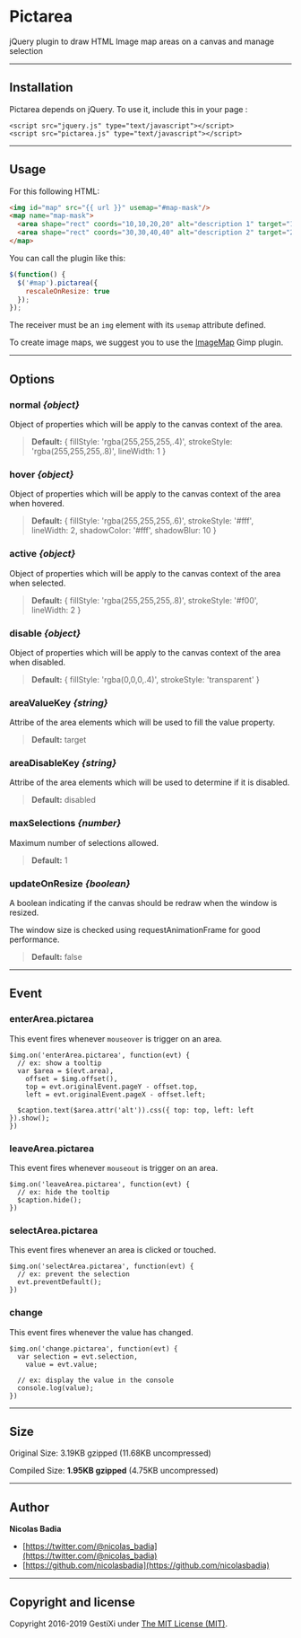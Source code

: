 Pictarea
========

jQuery plugin to draw HTML Image map areas on a canvas and manage selection


------

## Installation

Pictarea depends on jQuery. To use it, include this in your page :

    <script src="jquery.js" type="text/javascript"></script>
    <script src="pictarea.js" type="text/javascript"></script>


------

## Usage

For this following HTML:

```html
<img id="map" src="{{ url }}" usemap="#map-mask"/>
<map name="map-mask">
  <area shape="rect" coords="10,10,20,20" alt="description 1" target="1" />
  <area shape="rect" coords="30,30,40,40" alt="description 2" target="2" />
</map>
```


You can call the plugin like this:

```javascript
$(function() {
  $('#map').pictarea({
    rescaleOnResize: true
  });
});
```

The receiver must be an `img` element with its `usemap` attribute defined.

To create image maps, we suggest you to use the [ImageMap](https://docs.gimp.org/en/plug-in-imagemap.html) Gimp plugin.


------

## Options


### normal *{object}*

Object of properties which will be apply to the canvas context of the area.

> **Default:** { fillStyle: 'rgba(255,255,255,.4)', strokeStyle: 'rgba(255,255,255,.8)', lineWidth: 1 }


### hover *{object}*

Object of properties which will be apply to the canvas context of the area when hovered.

> **Default:** { fillStyle: 'rgba(255,255,255,.6)', strokeStyle: '#fff', lineWidth: 2, shadowColor: '#fff', shadowBlur: 10 }


### active *{object}*

Object of properties which will be apply to the canvas context of the area when selected.

> **Default:** { fillStyle: 'rgba(255,255,255,.8)', strokeStyle: '#f00', lineWidth: 2 }


### disable *{object}*

Object of properties which will be apply to the canvas context of the area when disabled.

> **Default:** { fillStyle: 'rgba(0,0,0,.4)', strokeStyle: 'transparent' }

### areaValueKey *{string}*

Attribe of the area elements which will be used to fill the value property.

> **Default:** target


### areaDisableKey *{string}*

Attribe of the area elements which will be used to determine if it is disabled.

> **Default:** disabled


### maxSelections *{number}*

Maximum number of selections allowed.

> **Default:** 1


### updateOnResize  *{boolean}*

A boolean indicating if the canvas should be redraw when the window is resized.

The window size is checked using requestAnimationFrame for good performance.

> **Default:** false


------

## Event


### enterArea.pictarea

This event fires whenever `mouseover` is trigger on an area.


    $img.on('enterArea.pictarea', function(evt) {
      // ex: show a tooltip
      var $area = $(evt.area),
        offset = $img.offset(),
        top = evt.originalEvent.pageY - offset.top,
        left = evt.originalEvent.pageX - offset.left;

      $caption.text($area.attr('alt')).css({ top: top, left: left }).show();
    })


### leaveArea.pictarea

This event fires whenever `mouseout` is trigger on an area.


    $img.on('leaveArea.pictarea', function(evt) {
      // ex: hide the tooltip
      $caption.hide();
    })


### selectArea.pictarea

This event fires whenever an area is clicked or touched.


    $img.on('selectArea.pictarea', function(evt) {
      // ex: prevent the selection
      evt.preventDefault();
    })


### change

This event fires whenever the value has changed.

    $img.on('change.pictarea', function(evt) {
      var selection = evt.selection,
        value = evt.value;

      // ex: display the value in the console
      console.log(value);
    })


------

## Size

Original Size:  3.19KB gzipped (11.68KB uncompressed)

Compiled Size:  **1.95KB gzipped** (4.75KB uncompressed)


------

## Author

**Nicolas Badia**

+ [https://twitter.com/@nicolas_badia](https://twitter.com/@nicolas_badia)
+ [https://github.com/nicolasbadia](https://github.com/nicolasbadia)

------

## Copyright and license

Copyright 2016-2019 GestiXi under [The MIT License (MIT)](LICENSE).
